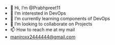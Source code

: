 - 👋 Hi, I’m @Prabhpreet11
- 👀 I’m interested in DevOps
- 🌱 I’m currently learning components of DevOps
- 💞️ I’m looking to collaborate on Projects
- 📫 How to reach me at my mail
- maniroxx2444444@gmail.com
<!---
Prabhpreet11/Prabhpreet11 is a ✨ special ✨ repository because its `README.md` (this file) appears on your GitHub profile.
You can click the Preview link to take a look at your changes.
--->
